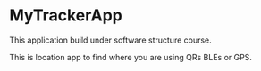 # MyTrackerApp

This application build under software structure course.

This is location app to find where you are using QRs BLEs or GPS.
